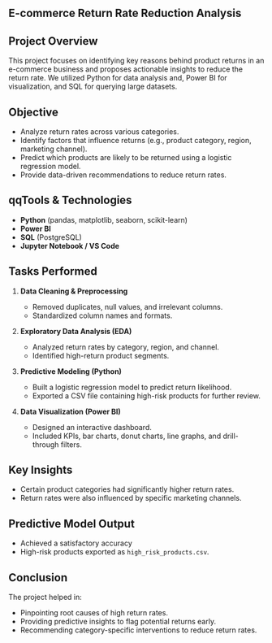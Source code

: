 ## E-commerce Return Rate Reduction Analysis

## Project Overview

This project focuses on identifying key reasons behind product returns in an e-commerce business and proposes actionable insights to reduce the return rate. We utilized Python for data analysis and, Power BI for visualization, and SQL for querying large datasets.

## Objective

- Analyze return rates across various categories.
- Identify factors that influence returns (e.g., product category, region, marketing channel).
- Predict which products are likely to be returned using a logistic regression model.
- Provide data-driven recommendations to reduce return rates.

## qqTools & Technologies

- **Python** (pandas, matplotlib, seaborn, scikit-learn)
- **Power BI**
- **SQL** (PostgreSQL)
- **Jupyter Notebook / VS Code**


## Tasks Performed

1. **Data Cleaning & Preprocessing**
   - Removed duplicates, null values, and irrelevant columns.
   - Standardized column names and formats.

2. **Exploratory Data Analysis (EDA)**
   - Analyzed return rates by category, region, and channel.
   - Identified high-return product segments.

3. **Predictive Modeling (Python)**
   - Built a logistic regression model to predict return likelihood.
   - Exported a CSV file containing high-risk products for further review.

4. **Data Visualization (Power BI)**
   - Designed an interactive dashboard.
   - Included KPIs, bar charts, donut charts, line graphs, and drill-through filters.

## Key Insights

- Certain product categories had significantly higher return rates.
- Return rates were also influenced by specific marketing channels.

## Predictive Model Output

- Achieved a satisfactory accuracy 
- High-risk products exported as `high_risk_products.csv`.

## Conclusion
The project helped in:
- Pinpointing root causes of high return rates.
- Providing predictive insights to flag potential returns early.
- Recommending category-specific interventions to reduce return rates.



